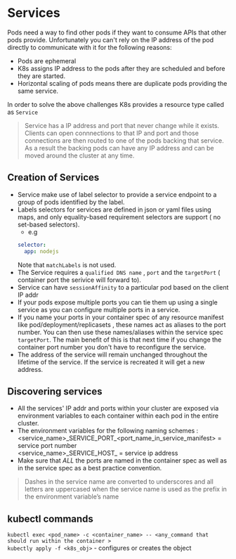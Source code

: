# Services

Pods need a way to find other pods if they want to consume APIs that other pods provide. Unfortunately you can't rely on the IP address of the pod directly to communicate with it for the following reasons:
* Pods are ephemeral
* K8s assigns IP address to the pods after they are scheduled and before they are started.
* Horizontal scaling of pods means there are duplicate pods providing the same service.

In order to solve the above challenges K8s provides a resource type called as `Service`

> Service has a IP address and port that never change while it exists. Clients can open connnections to that IP and port and those connections are then routed to one of the pods backing that service. As a result the backing pods can have any IP address and can be moved around the cluster at any time.

## Creation of Services

* Service make use of label selector to provide a service endpoint to a group of pods identified by the label.
* Labels selectors for services are defined in json or yaml files using maps, and only equality-based requirement selectors are support ( no set-based selectors). 
  * e.g  
  ```yaml
  selector:
    app: nodejs
  ```  
  Note that `matchLabels` is not used.
* The Service requires a `qualified DNS name` , `port` and the `targetPort` ( container port the serivice will forward to).
* Service can have `sessionAffinity` to a particular pod based on the client IP addr  
* If your pods expose multiple ports you can tie them up using a single service as you can configure multiple ports in a service.
* If you name your ports in your container spec of any resource manifest like pod/deployment/replicasets , these names act as aliases to the port number. You can then use these names/aliases within the service spec `targetPort`. The main benefit of this is that next time if you change the container port number you don't have to reconfigure the service. 
* The address of the service will remain unchanged throughout the lifetime of the service. If the service is recreated it will get a new address.

## Discovering services

* All the services' IP addr and ports within your cluster are exposed via environment variables to each container within each pod in the entire cluster.
* The environment variables for the following naming schemes :   
    <service_name>\_SERVICE_PORT\_<port_name_in_service_manifest> = service port number   
    <service_name>\_SERVICE_HOST\_ = service ip address 
* Make sure that _ALL_ the ports are named in the container spec as well as in the service spec as a best practice convention.
> Dashes in the service name are converted to underscores and all letters are uppercased when the service name is used as the prefix in the environment variable’s name
> 


## kubectl commands

`kubectl exec <pod_name> -c <container_name> -- <any_command that should run within the container >`  
`kubectly apply -f <k8s_obj>` - configures or creates the object